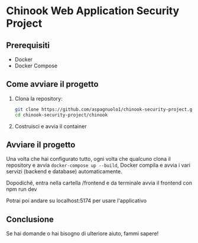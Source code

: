 # Chinook Web Application Security Project

## Prerequisiti

- Docker
- Docker Compose

## Come avviare il progetto

1. Clona la repository:

   ```bash
   git clone https://github.com/aspagnuolo1/chinook-security-project.git
   cd chinook-security-project/chinook
2. Costruisci e avvia il container
  
## **Avviare il progetto**

Una volta che hai configurato tutto, ogni volta che qualcuno clona il repository e avvia `docker-compose up --build`, Docker compila e avvia i vari servizi (backend e database) automaticamente.

Dopodiché, entra nella cartella /frontend e da terminale avvia il frontend con npm run dev

Potrai poi andare su localhost:5174 per usare l'applicativo

## Conclusione

Se hai domande o hai bisogno di ulteriore aiuto, fammi sapere!
